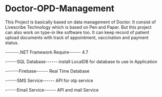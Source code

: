 # Doctor-OPD-Management
This Project is basically based on data management of Doctor. It consist of Livescribe Technology which is based on Pen and Paper.  But this project can also work on type-in like software too. It can keep record of patient upload documents with track of appointment, vaccination and payment status.

-------.NET Framework Require------
4.7

------SQL Database------
install LocalDB for database to use in Application

-------Firebase------
Real Time Database

------SMS Service------
API for otp service

------Email Service------
API and mail Service

